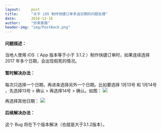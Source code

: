 ```yaml
---
layout:     post
title:      "关于 iOS 制作快捷订单多选日期的问题处理"
date:       2016-12-16
author:     "你来客服"
header-img: "img/PostBack.png"
---
```


#### 问题描述：
当地人使用 iOS（ App 版本等于小于 3.1.2 ）制作快捷订单时，如果连续选择 2017 年多个日期，会出现假死的情况。

#### 暂时解决办法：
每次只选择一个日期，再进来选择另外一个日期。比如要选择 1月13号 和 1月14号 ，先选择13号 > 确认 > 再选择14号 > 确认。如图：
![](http://ww1.sinaimg.cn/large/006tNbRwjw1faspq8bcqkj30ku112769.jpg)

再选择其他日期：
![](http://ww1.sinaimg.cn/large/006tNbRwjw1faspqi4qvhj30ku112gnq.jpg)

#### 后续解决办法：
这个 Bug 将在下个版本解决（也就是大于3.1.2版本）。
